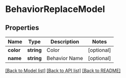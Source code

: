 # BehaviorReplaceModel

## Properties
Name | Type | Description | Notes
------------ | ------------- | ------------- | -------------
**color** | **string** | Color | [optional] 
**name** | **string** | Behavior Name | [optional] 

[[Back to Model list]](../README.md#documentation-for-models) [[Back to API list]](../README.md#documentation-for-api-endpoints) [[Back to README]](../README.md)


